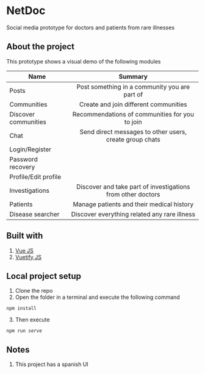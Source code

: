 # NetDoc
Social media prototype for doctors and patients from rare illnesses

## About the project
This prototype shows a visual demo of the following modules

| Name                 | Summary                                                     |
| -------------------- |:----------------------------------------------------------: |
| Posts                | Post something in a community you are part of               |
| Communities          | Create and join different communities                       |
| Discover communities | Recommendations of communities for you to join              |
| Chat                 | Send direct messages to other users, create group chats     |
| Login/Register       |                                                             |
| Password recovery    |                                                             |
| Profile/Edit profile |                                                             |
| Investigations       | Discover and take part of investigations from other doctors |
| Patients             | Manage patients and their medical history                   |
| Disease searcher     | Discover everything related any rare illness                |

## Built with
1. [Vue JS](https://vuejs.org/v2/guide/)
2. [Vuetify JS](https://vuetifyjs.com/en/getting-started/quick-start/)

## Local project setup

1. Clone the repo
2. Open the folder in a terminal and execute the following command
```
npm install
```
3. Then execute 
```
npm run serve
```

## Notes
1. This project has a spanish UI